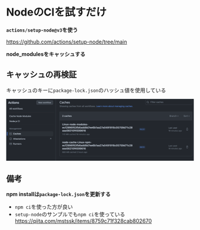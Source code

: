 # NodeのCIを試すだけ

**`actions/setup-node@v3`を使う**

https://github.com/actions/setup-node/tree/main

**node_modulesをキャッシュする**

## キャッシュの再検証

キャッシュのキーに`package-lock.json`のハッシュ値を使用している

![alt text](img/README.png)

## 備考

**npm installは`package-lock.json`を更新する**

-   `npm ci`を使った方が良い
-   `setup-node`のサンプルでも`npm ci`を使っている
    https://qiita.com/mstssk/items/8759c71f328cab802670
